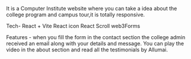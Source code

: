 It is a Computer Institute website where you can take a idea about the college program and campus tour,it is totally responsive.

Tech-
 React + Vite
 React icon
 React Scroll
 web3Forms

 Features - 
 when you fill the form in the contact section the college admin received an email along with your details and message.
 You can play the video in the about section and read all the testimonials by Allumai.

